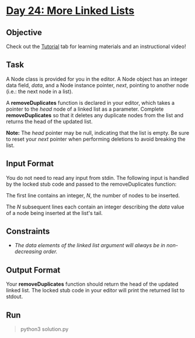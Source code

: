 # [Day 24: More Linked Lists](https://www.hackerrank.com/challenges/30-linked-list-deletion/problem)

## Objective
Check out the [Tutorial](https://www.hackerrank.com/challenges/30-linked-list-deletion/tutorial) tab for learning materials and an instructional video!

## Task
A Node class is provided for you in the editor. A Node object has an integer data field, *data*, and a Node instance pointer, *next*, pointing to another node (i.e.: the next node in a list).

A **removeDuplicates** function is declared in your editor, which takes a pointer to the *head* node of a linked list as a parameter. Complete **removeDuplicates** so that it deletes any duplicate nodes from the list and returns the head of the updated list.

**Note:** The *head* pointer may be null, indicating that the list is empty. Be sure to reset your *next* pointer when performing deletions to avoid breaking the list.

## Input Format
You do not need to read any input from stdin. The following input is handled by the locked stub code and passed to the removeDuplicates function:

The first line contains an integer, *N*, the number of nodes to be inserted.

The *N* subsequent lines each contain an integer describing the *data* value of a node being inserted at the list's tail.

## Constraints
* *The data elements of the linked list argument will always be in non-decreasing order.*

## Output Format
Your **removeDuplicates** function should return the head of the updated linked list. The locked stub code in your editor will print the returned list to stdout.

## Run
> python3 solution.py